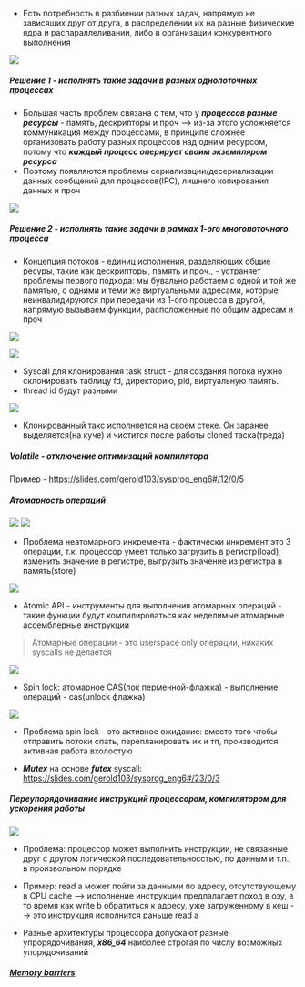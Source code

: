 
- Есть потребность в разбиении разных задач, напрямую не зависящих друг от друга, в распределении их на разные физические ядра и распараллеливании, либо в организации конкурентного выполнения

![](../_resources/Pasted%20image%2020250101210458.png) 
##### Решение 1 - исполнять такие задачи в разных однопоточных процессах
- Большая часть проблем связана с тем, что у ***процессов разные ресурсы*** - память, дескрипторы и проч --> из-за этого усложняется коммуникация между процессами, в принципе сложнее организовать работу разных процессов над одним ресурсом, потому что ***каждый процесс оперирует своим экземпляром ресурса***
- Поэтому появляются проблемы сериализации/десериализации данных сообщений для процессов(IPC), лишнего копирования данных и проч


![](../_resources/Pasted%20image%2020250101211104.png)

##### Решение 2 - исполнять такие задачи в рамках 1-ого многопоточного процесса
- Концепция потоков - единиц исполнения, разделяющих общие ресуры, такие как дескрипторы, память и проч., - устраняет проблемы первого подхода: мы бувально работаем с одной и той же памятью, с одними и теми же виртуальными адресами, которые неинвалидируются при передачи из 1-ого процесса в другой, напрямую вызываем функции, расположенные по общим адресам и проч


![](../_resources/Pasted%20image%2020250101211422.png)


![](../_resources/Pasted%20image%2020250101214419.png)
- Syscall для клонирования task struct - для создания потока нужно склонировать таблицу fd, директорию, pid, виртуальную память.
- thread id будут разными

![](../_resources/Pasted%20image%2020250101214336.png)
- Клонированный такс исполняется на своем стеке. Он заранее выделяется(на куче) и чистится после работы cloned таска(треда)



##### Volatile - отключение оптимизаций компилятора
Пример - https://slides.com/gerold103/sysprog_eng6#/12/0/5


##### Атомарность операций

![](../_resources/Pasted%20image%2020250101230157.png)
![](../_resources/Pasted%20image%2020250101230227.png)
- Проблема неатомарного инкремента - фактически инкремент это 3 операции, т.к. процессор умеет только загрузить в регистр(load), изменить значение в регистре, выгрузить значение из регистра в память(store)


![](../_resources/Pasted%20image%2020250101230457.png)
- Atomic API - инструменты для выполнения атомарных операций - такие функции будут компилироваться как неделимые атомарные ассемблерные инструкции 

> Атомарные операции - это userspace only операции, никаких syscalls не делается

![](../_resources/Pasted%20image%2020250101230628.png)
- Spin lock: атомарное CAS(лок перменной-флажка) - выполнение операций - cas(unlock флажка)


![](../_resources/Pasted%20image%2020250101230736.png)
- Проблема spin lock - это активное ожидание: вместо того чтобы отправить потоки спать, перепланировать их и тп, производится активная работа вхолостую


- ***Mutex*** на основе ***futex*** syscall: https://slides.com/gerold103/sysprog_eng6#/23/0/3



##### Переупорядочивание инструкций процессором, компилятором для ускорения работы

![](../_resources/Pasted%20image%2020250102120023.png)
- Проблема: процессор может выполнить инструкции, не связанные друг с другом логической последовательносстью, по данным и т.п., в произвольном порядке
- Пример: read a может пойти за данными по адресу, отсутствующему в CPU cache --> исполнение инструкции предпалагает поход в озу, в то время как write b обратиться к адресу, уже загруженному в кеш -->  это инструкция исполнится раньше read a

- Разные архитектуры процессора допускают разные упрорядочивания, ***x86_64*** наиболее строгая по числу возможных упорядочиваний

##### [Memory barriers](Memory%20barriers.md)





